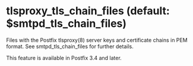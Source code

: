 # tlsproxy_tls_chain_files (default: $smtpd_tls_chain_files)
 Files with the Postfix tlsproxy(8) server keys and certificate
chains in PEM format. See smtpd\_tls\_chain\_files for further details. 


 This feature is available in Postfix 3.4 and later. 


